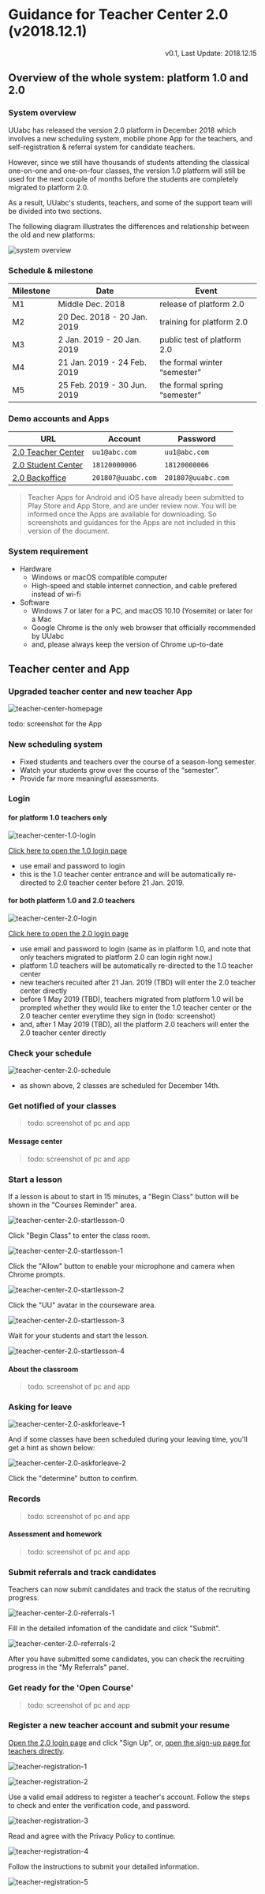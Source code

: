 # Guidance for Teacher Center 2.0 (v2018.12.1)

<link rel="stylesheet" href="https://yanwei.github.io/auto-number-title.css" />

<p align='right'>v0.1, Last Update: 2018.12.15</p>

## Overview of the whole system: platform 1.0 and 2.0

### System overview

UUabc has released the version 2.0 platform in December 2018 which involves a new scheduling system, mobile phone App for the teachers, and self-registration & referral system for candidate teachers.

However, since we still have thousands of students attending the classical one-on-one and one-on-four classes, the version 1.0 platform will still be used for the next couple of months before the students are completely migrated to platform 2.0.

As a result, UUabc's students, teachers, and some of the support team will be divided into two sections.

The following diagram illustrates the differences and relationship between the old and new platforms:

![system overview](system-overview.png)

### Schedule & milestone

|Milestone|Date|Event|
|---|---|---|
|M1|Middle Dec. 2018|release of platform 2.0|
|M2|20 Dec. 2018 - 20 Jan. 2019|training for platform 2.0|
|M3|2 Jan. 2019 - 20 Jan. 2019|public test of platform 2.0|
|M4|21 Jan. 2019 - 24 Feb. 2019|the formal winter “semester”|
|M5|25 Feb. 2019 - 30 Jun. 2019|the formal spring “semester”|

### Demo accounts and Apps

|URL|Account|Password|
|---|---|---|
|[2.0 Teacher Center](http://member.uuabc.com)|`uu1@abc.com`|`uu1@abc.com`|
|[2.0 Student Center](http://member.uuabc.com)|`18120000006`|`18120000006`|
|[2.0 Backoffice](http://member.uuabc.com/admin)|`201807@uuabc.com`|`201807@uuabc.com`|

> Teacher Apps for Android and iOS have already been submitted to Play Store and App Store, and are under review now. You will be informed once the Apps are available for downloading. So screenshots and guidances for the Apps are not included in this version of the document.

<!-- [Download Teacher App for iOS](https://itunes.apple.com/us/app/uuabc/id1235960740?mt=8)

[Download Teacher App for Android](https://play.google.com/store/apps/details?id=com.tencent.mm) -->

### System requirement

* Hardware
  * Windows or macOS compatible computer
  * High-speed and stable internet connection, and cable prefered instead of wi-fi
* Software
  * Windows 7 or later for a PC, and macOS 10.10 (Yosemite) or later for a Mac
  * Google Chrome is the only web browser that officially recommended by UUabc
  * and, please always keep the version of Chrome up-to-date

## Teacher center and App

### Upgraded teacher center and new teacher App

![teacher-center-homepage](teacher-center-homepage.png)

todo: screenshot for the App

### New scheduling system

* Fixed students and teachers over the course of a season-long semester.
* Watch your students grow over the course of the “semester”.
* Provide far more meaningful assessments.

### Login

#### for platform 1.0 teachers only

![teacher-center-1.0-login](teacher-center-1.0-login.png)

[Click here to open the 1.0 login page](https://teacher.uuabc.com)

* use email and password to login
* this is the 1.0 teacher center entrance and will be automatically re-directed to 2.0 teacher center before 21 Jan. 2019.

#### for both platform 1.0 and 2.0 teachers

![teacher-center-2.0-login](teacher-center-2.0-login.png)

[Click here to open the 2.0 login page](https://member.uuabc.com)

* use email and password to login (same as in platform 1.0, and note that only teachers migrated to platform 2.0 can login right now.)
* platform 1.0 teachers will be automatically re-directed to the 1.0 teacher center
* new teachers recuited after 21 Jan. 2019 (TBD) will enter the 2.0 teacher center directly
* before 1 May 2019 (TBD), teachers migrated from platform 1.0 will be prompted whether they would like to enter the 1.0 teacher center or the 2.0 teacher center everytime they sign in (todo: screenshot)
* and, after 1 May 2019 (TBD), all the platform 2.0 teachers will enter the 2.0 teacher center directly

### Check your schedule

![teacher-center-2.0-schedule](teacher-center-2.0-schedule.png)

* as shown above, 2 classes are scheduled for December 14th.

### Get notified of your classes

> todo: screenshot of pc and app

#### Message center

> todo: screenshot of pc and app

### Start a lesson

If a lesson is about to start in 15 minutes, a "Begin Class" button will be shown in the "Courses Reminder" area.

![teacher-center-2.0-startlesson-0](teacher-center-2.0-startlesson-0.png)

Click "Begin Class" to enter the class room.

![teacher-center-2.0-startlesson-1](teacher-center-2.0-startlesson-1.png)

Click the "Allow" button to enable your microphone and camera when Chrome prompts.

![teacher-center-2.0-startlesson-2](teacher-center-2.0-startlesson-2.png)

Click the "UU" avatar in the courseware area.

![teacher-center-2.0-startlesson-3](teacher-center-2.0-startlesson-3.png)

Wait for your students and start the lesson.

![teacher-center-2.0-startlesson-4](teacher-center-2.0-startlesson-4.png)

#### About the classroom

> todo: screenshot of pc and app

### Asking for leave

![teacher-center-2.0-askforleave-1](teacher-center-2.0-askforleave-1.png)

And if some classes have been scheduled during your leaving time, you'll get a hint as shown below:

![teacher-center-2.0-askforleave-2](teacher-center-2.0-askforleave-2.png)

Click the "determine" button to confirm.

### Records

> todo: screenshot of pc and app

#### Assessment and homework

> todo: screenshot of pc and app

### Submit referrals and track candidates

Teachers can now submit candidates and track the status of the recruiting progress.

![teacher-center-2.0-referrals-1](teacher-center-2.0-referrals-1.png)

Fill in the detailed infomation of the candidate and click "Submit".

![teacher-center-2.0-referrals-2](teacher-center-2.0-referrals-2.png)

After you have submitted some candidates, you can check the recruiting progress in the "My Referrals" panel.

### Get ready for the 'Open Course'

> todo: screenshot of pc and app

### Register a new teacher account and submit your resume

[Open the 2.0 login page](https://member.uuabc.com) and click "Sign Up", or, [open the sign-up page for teachers directly](https://teacher.uuabc.com/recruit/#/joinus).

![teacher-registration-1](teacher-registration-1.png)

![teacher-registration-2](teacher-registration-2.png)

Use a valid email address to register a teacher's account. Follow the steps to check and enter the verification code, and password.

![teacher-registration-3](teacher-registration-3.png)

Read and agree with the Privacy Policy to continue.

![teacher-registration-4](teacher-registration-4.png)

Follow the instructions to submit your detailed information.

![teacher-registration-5](teacher-registration-5.png)